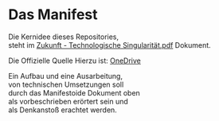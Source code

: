 # Das Manifest  

Die Kernidee dieses Repositories,   
steht im [Zukunft - Technologische Singularität.pdf](Zukunft%20-%20Technologische%20Singularität.pdf) Dokument.  

Die Offizielle Quelle Hierzu ist: [OneDrive](https://1drv.ms/u/s!Aupppe2jf6JWhad4WFt1T7sqMcnTUg?e=fecLbh)

Ein Aufbau und eine Ausarbeitung,  
von technischen Umsetzungen soll  
durch das Manifestoide Dokument oben   
als vorbeschrieben erörtert sein und  
als Denkanstoß erachtet werden. 
